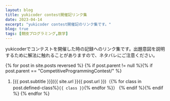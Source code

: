 ```yaml
---
layout: blog
title: yukicoder contest開催記リンク集
date: 2023-04-14
excerpt: "yukicoder contest開催記のリンク集です。"
blog: true
tags: [競技プログラミング,数学]
---
```


yukicoderでコンテストを開催した時の記録へのリンク集です。出題意図を説明するために解法に触れることがありますので、ネタバレにご注意ください。

{% for post in site.posts reversed %}
{% if post.parent != null %}{% if post.parent == "CompetitiveProgrammingContest/" %}
1. [{{ post.subtitle }}]({{ site.url }}{{ post.url }})（{% for class in post.defined-class%}`{{ class }}`{% endfor %}）
{% endif %}{% endif %}
{% endfor %}
